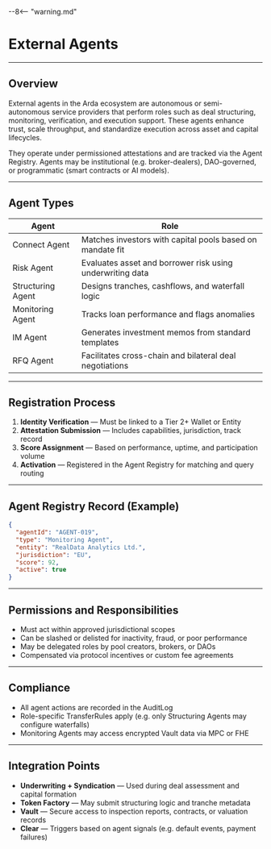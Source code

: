 --8<-- "warning.md"

# External Agents

---

## Overview

External agents in the Arda ecosystem are autonomous or semi-autonomous service providers that perform roles such as deal structuring, monitoring, verification, and execution support. These agents enhance trust, scale throughput, and standardize execution across asset and capital lifecycles.

They operate under permissioned attestations and are tracked via the Agent Registry. Agents may be institutional (e.g. broker-dealers), DAO-governed, or programmatic (smart contracts or AI models).

---

## Agent Types

| Agent | Role |
|-------|------|
| Connect Agent | Matches investors with capital pools based on mandate fit |
| Risk Agent | Evaluates asset and borrower risk using underwriting data |
| Structuring Agent | Designs tranches, cashflows, and waterfall logic |
| Monitoring Agent | Tracks loan performance and flags anomalies |
| IM Agent | Generates investment memos from standard templates |
| RFQ Agent | Facilitates cross-chain and bilateral deal negotiations |

---

## Registration Process

1. **Identity Verification** — Must be linked to a Tier 2+ Wallet or Entity
2. **Attestation Submission** — Includes capabilities, jurisdiction, track record
3. **Score Assignment** — Based on performance, uptime, and participation volume
4. **Activation** — Registered in the Agent Registry for matching and query routing

---

## Agent Registry Record (Example)

```json
{
  "agentId": "AGENT-019",
  "type": "Monitoring Agent",
  "entity": "RealData Analytics Ltd.",
  "jurisdiction": "EU",
  "score": 92,
  "active": true
}
```

---

## Permissions and Responsibilities

- Must act within approved jurisdictional scopes
- Can be slashed or delisted for inactivity, fraud, or poor performance
- May be delegated roles by pool creators, brokers, or DAOs
- Compensated via protocol incentives or custom fee agreements

---

## Compliance

- All agent actions are recorded in the AuditLog
- Role-specific TransferRules apply (e.g. only Structuring Agents may configure waterfalls)
- Monitoring Agents may access encrypted Vault data via MPC or FHE

---

## Integration Points

- **Underwriting + Syndication** — Used during deal assessment and capital formation
- **Token Factory** — May submit structuring logic and tranche metadata
- **Vault** — Secure access to inspection reports, contracts, or valuation records
- **Clear** — Triggers based on agent signals (e.g. default events, payment failures)
